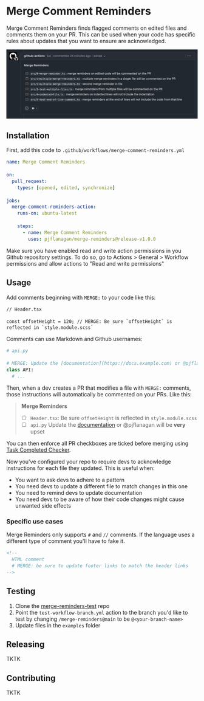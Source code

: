
# Merge Comment Reminders

Merge Comment Reminders finds flagged comments on edited files and comments them on your PR.
This can be used when your code has specific rules about updates that you want to ensure are acknowledged.

![Merge Comment Reminders PR Comment](https://github.com/pjflanagan/merge-reminders/blob/main/readme/comment.png?raw=true)

## Installation

First, add this code to `.github/workflows/merge-comment-reminders.yml`

```yml
name: Merge Comment Reminders

on:
  pull_request:
    types: [opened, edited, synchronize]

jobs:
  merge-comment-reminders-action:
    runs-on: ubuntu-latest

    steps:
      - name: Merge Comment Reminders
        uses: pjflanagan/merge-reminders@release-v1.0.0
```

Make sure you have enabled read and write action permissions in you Github repository settings.
To do so, go to Actions > General > Workflow permissions and allow actions to "Read and write permissions"

## Usage

Add comments beginning with `MERGE:` to your code like this:

```tsx
// Header.tsx

const offsetHeight = 120; // MERGE: Be sure `offsetHeight` is reflected in `style.module.scss`
```

Comments can use Markdown and Github usernames:

```py
# api.py

# MERGE: Update the [documentation](https://docs.example.com) or @pjflanagan will be **very** upset
class API:
  # ...
```

Then, when a dev creates a PR that modifies a file with `MERGE:` comments,
those instructions will automatically be commented on your PRs. Like this:

> **Merge Reminders**
> - [ ] `Header.tsx`: Be sure `offsetHeight` is reflected in `style.module.scss`
> - [ ] `api.py` Update the [documentation](https://docs.example.com) or @pjflanagan will be **very** upset

You can then enforce all PR checkboxes are ticked before merging using [Task Completed Checker](https://github.com/marketplace/actions/task-completed-checker).

Now you've configured your repo to require devs to acknowledge instructions for each file they updated. This is useful when:
- You want to ask devs to adhere to a pattern
- You need devs to update a different file to match changes in this one
- You need to remind devs to update documentation
- You need devs to be aware of how their code changes might cause unwanted side effects

### Specific use cases

Merge Reminders only supports `#` and `//` comments. If the language uses a different type of comment
you'll have to fake it.

```html
<!--
  HTML comment
  # MERGE: be sure to update footer links to match the header links
-->
```

## Testing

1. Clone the [merge-reminders-test](https://github.com/pjflanagan/merge-reminders-test) repo
2. Point the `test-workflow-branch.yml` action to the branch you'd like to test by changing `/merge-reminders@main` to be `@<your-branch-name>`
3. Update files in the `examples` folder

## Releasing

TKTK

## Contributing

TKTK
